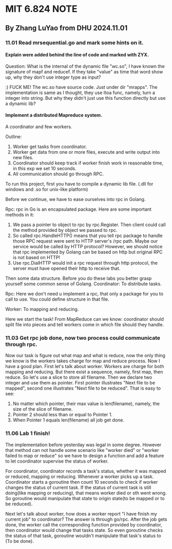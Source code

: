 # MIT 6.824 NOTE
## By Zhang LuYao from DHU 2024.11.01

### 11.01 Read mrsequential.go and mark some hints on it.
#### Explain were added behind the line of code and marked with ZYX. 

Question: What is the internal of the dynamic file "wc.so", I have known the signature of mapf and reducef.
If they take "value" as time that word show up, why they don't use integer type as input?

:) FUCK ME! The wc.so have source code. Just under dir "mrapps".
The implementation is same as I thought, they use Itoa func, namely, turn a integer into string. 
But why they didn't just use this function directly but use a dynamic lib?

#### Implement a distributed Mapreduce system.
A coordinator and few workers.

Outline: 
1. Worker get tasks from coordinator.
2. Worker get data from one or more files, execute and write output into new files.
3. Coordinator should keep track if worker finish work in reasonable time, in this exp we set 10 seconds.
4. All communication should go through RPC.

To run this project, first you have to compile a dynamic lib file. (.dll for windows and .so for unix-like platform)

Before we continue, we have to ease ourselves into rpc in Golang.

Rpc: rpc in Go is an encapsulated package. Here are some important methods in it:
1. We pass a pointer to object to rpc by rpc.Register. Then client could call the method provided by object we passed to rpc.
2. So called rpc.HandleHTTP() means that you tell rpc package to handle those RPC request were sent to HTTP server's /rpc path. Maybe our service would be called by HTTP protocol?
However, we should notice that rpc implemented by Golang can be based on http but original RPC is not based on HTTP!
3. Use rpc.DialHTTP would init a rpc request through http protocol, the server must have opened their http to receive that.

Then some data structure. Before you do these labs you better grasp yourself some common sense of Golang.
Coordinator: To distribute tasks.

Rpc: Here we don't need u implement a rpc, that only a package for you to call to use. You could define structure in that file.

Worker: To mapping and reducing.

Here we start the task! From MapReduce can we know: coordinator should split file into pieces and tell workers come in which file should they handle.

### 11.03 Get rpc job done, now two process could communicate through rpc.
Now our task is figure out what map and what is reduce, now the only thing we know is the workers takes charge for map and reduce process. Now I have a good
 plan. First let's talk about worker. Workers are charge for both mapping and reducing. But there exist a sequence, namely, first map, then reduce. So let's use a slice
 to store all filename. Then we declare two integer and use them as pointer. First pointer illustrates "Next file to be mapped", second one illustrates "Next file to be reduced".
 That is easy to see:
1. No matter which pointer, their max value is len(filename), namely, the size of the slice of filename.
2. Pointer 2 should less than or equal to Pointer 1.
3. When Pointer 1 equals len(filename) all job get done.


### 11.06 Lab 1 finish!
The implementation before yesterday was legal in some degree. However that method can not handle some scenario like "worker died" or "worker
 failed to map or reduce" so we have to design a function and add a feature to let coordinator supervise the status of worker.

For coordinator, coordinator records a task's status, whether it was mapped or reduced, mapping or reducing. Whenever a worker picks up a task. 
Coordinator starts a goroutine then count 10 seconds to check if worker changes the status of current task. If the status of current task is still 
doing(like mapping or reducing), that means worker died or sth went wrong. So goroutine would manipulate that state to origin state(to be mapped or to be reduced).

Next let's talk about worker, how does a worker report "I have finish my current job" to coordinator? The answer is through go/rpc. After the job gets done, 
the worker call the corresponding function provided by coordinator, then coordinator would change that tasks state. So even goroutine checks the status of 
that task, goroutine wouldn't manipulate that task's status to (To be done).


